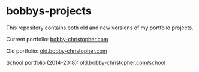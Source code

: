 # bobbys-projects

This repository contains both old and new versions of my portfolio projects.

Current portfolio: [bobby-christopher.com](bobby-christopher.com)

Old portfolio: [old.bobby-christopher.com](old.bobby-christopher.com)

School portfolio (2014-2018): [old.bobby-christopher.com/school](old.bobby-christopher.com/school)
